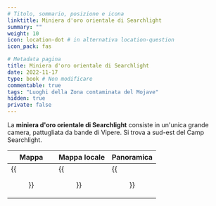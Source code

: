 ```yaml
---
# Titolo, sommario, posizione e icona
linktitle: Miniera d'oro orientale di Searchlight
summary: ""
weight: 10
icon: location-dot # in alternativa location-question
icon_pack: fas

# Metadata pagina
title: Miniera d'oro orientale di Searchlight
date: 2022-11-17
type: book # Non modificare
commentable: true
tags: "Luoghi della Zona contaminata del Mojave"
hidden: true
private: false
---
```


<div class="fnv">

La **miniera d'oro orientale di Searchlight** consiste in un'unica grande camera, pattugliata da bande di Vipere. Si trova a sud-est del Camp Searchlight.

| Mappa | Mappa locale | Panoramica |
| ----- | ------------ | ---------- |
|  {{<figure src="fnv/Searchlight_East_Gold_Mine_loc.webp">}}     | {{<figure src="fnv/Searchlight_East_gold_mine_local_map.webp">}}             |  {{<figure src="fnv/Searchlight_East_Gold_Mine.webp">}}          | 

</div>

